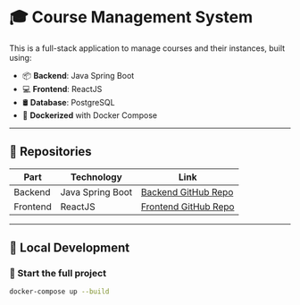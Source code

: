 # 🎓 Course Management System

This is a full-stack application to manage courses and their instances, built using:

- 📦 **Backend**: Java Spring Boot
- 💻 **Frontend**: ReactJS
- 🛢️ **Database**: PostgreSQL
- 🐳 **Dockerized** with Docker Compose

---

## 📂 Repositories

| Part     | Technology       | Link                                     |
|----------|------------------|------------------------------------------|
| Backend  | Java Spring Boot | [Backend GitHub Repo](<https://github.com/sanyam000/course-frontend>) |
| Frontend | ReactJS          | [Frontend GitHub Repo](<your-frontend-repo>) |

---

## 🔧 Local Development

### 🚀 Start the full project

```bash
docker-compose up --build
